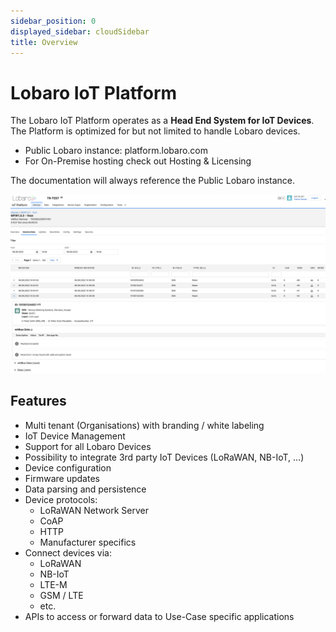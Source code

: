 ```yaml
---
sidebar_position: 0
displayed_sidebar: cloudSidebar
title: Overview
---
```


# Lobaro IoT Platform

The Lobaro IoT Platform operates as a **Head End System for IoT Devices**. The Platform is optimized for but not limited
to handle Lobaro devices.

- Public Lobaro instance: platform.lobaro.com
- For On-Premise hosting check out Hosting & Licensing

The documentation will always reference the Public Lobaro instance.

![img.png](./img/platform-frontpage.png)

## Features
* Multi tenant (Organisations) with branding / white labeling
* IoT Device Management
* Support for all Lobaro Devices
* Possibility to integrate 3rd party IoT Devices (LoRaWAN, NB-IoT, ...)
* Device configuration
* Firmware updates
* Data parsing and persistence
* Device protocols:
  * LoRaWAN Network Server
  * CoAP
  * HTTP
  * Manufacturer specifics
* Connect devices via:
  * LoRaWAN
  * NB-IoT
  * LTE-M
  * GSM / LTE
  * etc.
* APIs to access or forward data to Use-Case specific applications